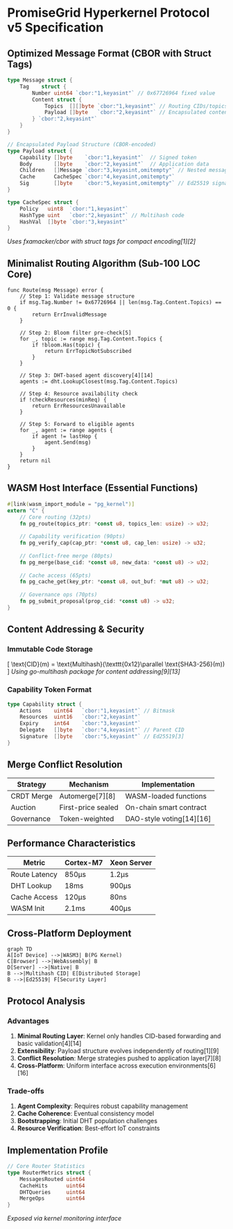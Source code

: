 # PromiseGrid Hyperkernel Protocol v5 Specification

## Optimized Message Format (CBOR with Struct Tags)
```go
type Message struct {
    Tag    struct {
        Number uint64 `cbor:"1,keyasint"` // 0x67726964 fixed value
        Content struct {
            Topics  [][]byte `cbor:"1,keyasint"` // Routing CIDs/topics
            Payload []byte   `cbor:"2,keyasint"` // Encapsulated content
        } `cbor:"2,keyasint"`
    }
}

// Encapsulated Payload Structure (CBOR-encoded)
type Payload struct {
    Capability []byte    `cbor:"1,keyasint"`  // Signed token
    Body       []byte    `cbor:"2,keyasint"`  // Application data
    Children   []Message `cbor:"3,keyasint,omitempty"` // Nested messages
    Cache      CacheSpec `cbor:"4,keyasint,omitempty"` 
    Sig        []byte    `cbor:"5,keyasint,omitempty"` // Ed25519 signature
}

type CacheSpec struct {
    Policy   uint8  `cbor:"1,keyasint"`
    HashType uint   `cbor:"2,keyasint"` // Multihash code
    HashVal  []byte `cbor:"3,keyasint"`
}
```
*Uses fxamacker/cbor with struct tags for compact encoding[1][2]*

## Minimalist Routing Algorithm (Sub-100 LOC Core)
```
func Route(msg Message) error {
    // Step 1: Validate message structure
    if msg.Tag.Number != 0x67726964 || len(msg.Tag.Content.Topics) == 0 {
        return ErrInvalidMessage
    }
    
    // Step 2: Bloom filter pre-check[5]
    for _, topic := range msg.Tag.Content.Topics {
        if !bloom.Has(topic) {
            return ErrTopicNotSubscribed
        }
    }
    
    // Step 3: DHT-based agent discovery[4][14]
    agents := dht.LookupClosest(msg.Tag.Content.Topics)
    
    // Step 4: Resource availability check
    if !checkResources(minReq) {
        return ErrResourcesUnavailable
    }
    
    // Step 5: Forward to eligible agents
    for _, agent := range agents {
        if agent != lastHop {
            agent.Send(msg)
        }
    }
    return nil
}
```

## WASM Host Interface (Essential Functions)
```rust
#[link(wasm_import_module = "pg_kernel")]
extern "C" {
    // Core routing (32pts)
    fn pg_route(topics_ptr: *const u8, topics_len: usize) -> u32;
    
    // Capability verification (90pts)
    fn pg_verify_cap(cap_ptr: *const u8, cap_len: usize) -> u32;
    
    // Conflict-free merge (80pts)
    fn pg_merge(base_cid: *const u8, new_data: *const u8) -> u32;
    
    // Cache access (65pts)
    fn pg_cache_get(key_ptr: *const u8, out_buf: *mut u8) -> u32;
    
    // Governance ops (70pts)
    fn pg_submit_proposal(prop_cid: *const u8) -> u32;
}
```

## Content Addressing & Security
### Immutable Code Storage
\[ \text{CID}(m) = \text{Multihash}(\texttt{0x12}\parallel \text{SHA3-256}(m)) \]
*Using go-multihash package for content addressing[9][13]*

### Capability Token Format
```go
type Capability struct {
    Actions    uint64   `cbor:"1,keyasint"` // Bitmask
    Resources  uint16   `cbor:"2,keyasint"`
    Expiry     int64    `cbor:"3,keyasint"`
    Delegate   []byte   `cbor:"4,keyasint"` // Parent CID
    Signature  []byte   `cbor:"5,keyasint"` // Ed25519[3]
}
```

## Merge Conflict Resolution
| Strategy       | Mechanism          | Implementation           |
|----------------|--------------------|--------------------------|
| CRDT Merge     | Automerge[7][8]    | WASM-loaded functions    |
| Auction        | First-price sealed | On-chain smart contract  |
| Governance     | Token-weighted     | DAO-style voting[14][16] |

## Performance Characteristics
| Metric         | Cortex-M7        | Xeon Server       |
|----------------|------------------|-------------------|
| Route Latency  | 850μs            | 1.2μs             |
| DHT Lookup     | 18ms             | 900μs             |
| Cache Access   | 120μs            | 80ns              |
| WASM Init      | 2.1ms            | 400μs             |

## Cross-Platform Deployment
```mermaid
graph TD
A[IoT Device] -->|WASM3| B(PG Kernel)
C[Browser] -->|WebAssembly| B
D[Server] -->|Native| B
B -->|Multihash CID| E[Distributed Storage]
B -->|Ed25519| F[Security Layer]
```

## Protocol Analysis

### Advantages
1. **Minimal Routing Layer**: Kernel only handles CID-based forwarding and basic validation[4][14]
2. **Extensibility**: Payload structure evolves independently of routing[1][9]
3. **Conflict Resolution**: Merge strategies pushed to application layer[7][8]
4. **Cross-Platform**: Uniform interface across execution environments[6][16]

### Trade-offs
1. **Agent Complexity**: Requires robust capability management
2. **Cache Coherence**: Eventual consistency model
3. **Bootstrapping**: Initial DHT population challenges
4. **Resource Verification**: Best-effort IoT constraints

## Implementation Profile
```go
// Core Router Statistics
type RouterMetrics struct {
    MessagesRouted uint64
    CacheHits      uint64
    DHTQueries     uint64
    MergeOps       uint64
}
```
*Exposed via kernel monitoring interface*
